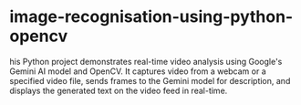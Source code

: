 # image-recognisation-using-python-opencv
his Python project demonstrates real-time video analysis using Google's Gemini AI model and OpenCV. It captures video from a webcam or a specified video file, sends frames to the Gemini model for description, and displays the generated text on the video feed in real-time.
